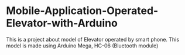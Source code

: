 # Mobile-Application-Operated-Elevator-with-Arduino
This is a project about model of Elevator operated by smart phone. 
This model is made using Arduino Mega, HC-06 (Bluetooth module)

